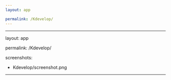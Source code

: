 ```yaml
---
layout: app

permalink: /Kdevelop/
---
```

---
layout: app

permalink: /Kdevelop/

screenshots:
  - Kdevelop/screenshot.png
---
